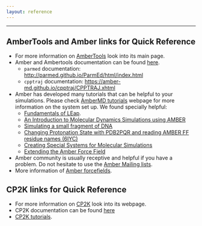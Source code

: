 ```yaml
---
layout: reference
---
```


***

## AmberTools and Amber links for Quick Reference

*   For more information on [AmberTools](http://ambermd.org/AmberTools.php) look into its main page. 
*   Amber and Ambertools documentation can be found [here](http://ambermd.org/MailingLists.php).
    * `parmed` documentation: http://parmed.github.io/ParmEd/html/index.html
    * `cpptraj` documentation: https://amber-md.github.io/cpptraj/CPPTRAJ.xhtml
*   Amber has developed many tutorials that can be helpful to your simulations. Please check [AmberMD tutorials](http://ambermd.org/tutorials/) webpage for more information on the system set up. We found specially helpful: 
    * [Fundamentals of LEap](http://ambermd.org/tutorials/pengfei/index.php).
    * [An Introduction to Molecular Dynamics Simulations using AMBER](http://ambermd.org/tutorials/basic/tutorial0/index.htm)
    * [Simulating a small fragment of DNA](http://ambermd.org/tutorials/basic/tutorial1/index.htm)
    * [Changing Protonation State with PDB2PQR and reading AMBER FF residue names (6IYC)](http://www.charmm-gui.org/?doc=demo&id=amber_ff&lesson=3)
    * [Creating Special Systems for Molecular Simulations](http://ambermd.org/tutorials/AdvancedSetup.php)
    * [Extending the Amber Force Field](http://ambermd.org/tutorials/ForceField.php)
*   Amber community is usually receptive and helpful if you have a problem. Do not hesitate to use the [Amber Mailing lists](http://ambermd.org/MailingLists.php).
*   More information of [Amber forcefields](https://ambermd.org/AmberModels.php).


## CP2K links for Quick Reference 

*   For more information on [CP2K](https://www.cp2k.org) look into its webpage.
*   CP2K documentation can be found [here](https://manual.cp2k.org/#gsc.tab=0)
*   [CP2K tutorials](https://www.cp2k.org/howto).

